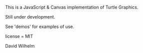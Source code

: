 This is a JavaScript & Canvas implementation of Turtle Graphics.

Still under development.

See 'demos' for examples of use.

license = MIT

David Wilhelm

